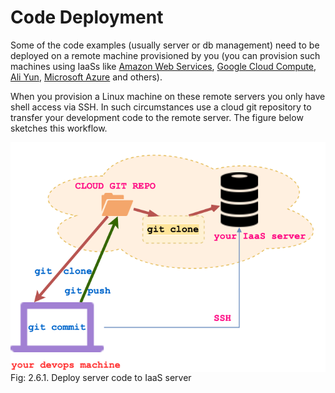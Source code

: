# Code Deployment

Some of the code examples (usually server or db management) need to be
deployed on a remote machine provisioned by you (you can provision such
machines using IaaSs like <a href='https://aws.amazon.com/'>Amazon Web
Services</a>, <a href='https://cloud.google.com/'>Google Cloud
Compute</a>, <a href='https://alibabacloud.com/'>Ali
Yun</a>, <a href='https://azure.microsoft.com/'>Microsoft Azure</a> and others).

When you provision a Linux machine on these remote servers you only have
shell access via SSH. In such circumstances use a cloud git repository
to transfer your development code to the remote server. The figure below
sketches this workflow.

 <img style="display:block;margin:auto" src='../../imgs/codeMgmt.png'>    
 <figcaption> Fig: 2.6.1. Deploy server code to IaaS server</figcaption> 



